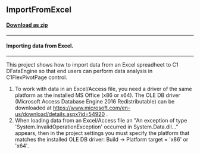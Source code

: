 ## ImportFromExcel	
#### [Download as zip](https://grapecity.github.io/DownGit/#/home?url=https://github.com/GrapeCity/ComponentOne-WinForms-Samples/tree/master/NetFramework\FlexPivot\VB\ImportFromExcel)
____
#### Importing data from Excel.
____
This project shows how to import data from an Excel spreadheet to C1 DFataEngine so that end users can perform data analysis in C1FlexPivotPage control.

 1. To work with data in an Excel/Access file, you need a driver of the same platform as the installed MS Office (x86 or x64).
    The OLE DB driver (Microsoft Access Database Engine 2016 Redistributable) can be downloaded at https://www.microsoft.com/en-us/download/details.aspx?id=54920 .
 2. When loading data from an Excel/Access file an "An exception of type 'System.InvalidOperationException' occurred in System.Data.dll..." appears,
    then in the project settings you must specify the platform that matches the installed OLE DB driver: Build -> Platform target = 'x86' or 'x64'.
